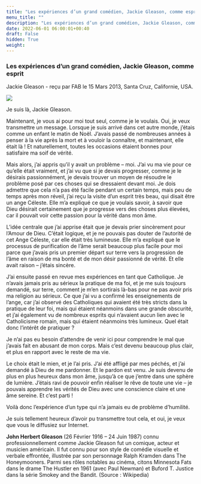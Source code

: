 ```yaml
---
title: "Les expériences d’un grand comédien, Jackie Gleason, comme esprit"
menu_title: ""
description: "Les expériences d’un grand comédien, Jackie Gleason, comme esprit"
date: 2022-06-01 06:00:01+00:40
draft: False
hidden: True
weight:
---
```

### Les expériences d’un grand comédien, Jackie Gleason, comme esprit

Jackie Gleason - reçu par FAB le 15 Mars 2013, Santa Cruz, Californie, USA.

![](/fr-contemporary-messages/fr-contemporary-messages-by-date-order/fr-contemporary-messages-2013/fr-jackie-gleason-1-2013.jpg)

Je suis là, Jackie Gleason.

Maintenant, je vous ai pour moi tout seul, comme je le voulais. Oui, je veux transmettre un message.
Lorsque je suis arrivé dans cet autre monde, j’étais comme un enfant le matin de Noël. J’avais passé de nombreuses années à penser à la vie après la mort et à vouloir la connaître, et maintenant, elle était là ! Et naturellement, toutes les occasions étaient bonnes pour satisfaire ma soif de vérité.

Mais alors, j’ai appris qu’il y avait un problème – moi. J’ai vu ma vie pour ce qu’elle était vraiment, et j’ai vu que si je devais progresser, comme je le désirais passionnément, je devais trouver un moyen de résoudre le problème posé par ces choses qui se dressaient devant moi. Je dois admettre que cela n’a pas été facile pendant un certain temps, mais peu de temps après mon réveil, j’ai reçu la visite d’un esprit très beau, qui disait être un ange Céleste. Elle m’a expliqué ce que je voulais savoir, à savoir que Dieu désirait certainement que je progresse vers des choses plus élevées, car il pouvait voir cette passion pour la vérité dans mon âme.

L’idée centrale que j’ai apprise était que je devais prier sincèrement pour l’Amour de Dieu. C’était logique, et je ne pouvais pas douter de l’autorité de cet Ange Céleste, car elle était très lumineuse. Elle m’a expliqué que le processus de purification de l’âme serait beaucoup plus facile pour moi parce que j’avais pris un premier départ sur terre vers la progression de l’âme en raison de ma bonté et de mon désir passionné de vérité. Et elle avait raison – j’étais sincère.

J’ai ensuite passé en revue mes expériences en tant que Catholique. Je n’avais jamais pris au sérieux la pratique de ma foi, et je me suis toujours demandé, sur terre, comment je m’en sortirais là-bas pour ne pas avoir pris ma religion au sérieux. Ce que j’ai vu a confirmé les enseignements de l’ange, car j’ai observé des Catholiques qui avaient été très stricts dans la pratique de leur foi, mais qui étaient néanmoins dans une grande obscurité, et j’ai également vu de nombreux esprits qui n’avaient aucun lien avec le Catholicisme romain, mais qui étaient néanmoins très lumineux. Quel était donc l’intérêt de pratiquer ?

Je n’ai pas eu besoin d’attendre de venir ici pour comprendre le mal que j’avais fait en abusant de mon corps. Mais c’est devenu beaucoup plus clair, et plus en rapport avec le reste de ma vie.

Le choix était le mien, et je l’ai pris. J’ai été affligé par mes péchés, et j’ai demandé à Dieu de me pardonner. Et le pardon est venu. Je suis devenu de plus en plus heureux dans mon âme, jusqu’à ce que j’entre dans une sphère de lumière. J’étais ravi de pouvoir enfin réaliser le rêve de toute une vie – je pouvais apprendre les vérités de Dieu avec une conscience claire et une âme sereine. Et c’est parti !

Voilà donc l’expérience d’un type qui n’a jamais eu de problème d’humilité.

Je suis tellement heureux d’avoir pu transmettre tout cela, et oui, je veux que vous le diffusiez sur Internet.

**John Herbert Gleason** (26 Février 1916 – 24 Juin 1987) connu professionnellement comme Jackie Gleason fut un comique, acteur et musicien américain. Il fut connu pour son style de comédie visuelle et verbale effrontée, illustrée par son personnage Ralph Kramden dans The Honeymooners. Parmi ses rôles notables au cinéma, citons Minnesota Fats dans le drame The Hustler en 1961 (avec Paul Newman) et Buford T. Justice dans la série Smokey and the Bandit. (Source : Wikipedia)